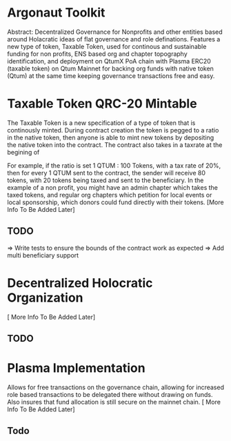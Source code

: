# Argonaut Toolkit

Abstract: Decentralized Governance for Nonprofits and other entities based around Holacratic ideas of flat governance and role definations. Features a new type of token, Taxable Token, used for continous and sustainable funding for non profits, ENS based org and chapter topography identification, and deployment on QtumX PoA chain with Plasma ERC20 (taxable token) on Qtum Mainnet for backing org funds with native token (Qtum) at the same time keeping governance transactions free and easy. 

# Taxable Token QRC-20 Mintable
The Taxable Token is a new specification of a type of token that is continously minted. During contract creation the token is pegged to a ratio in the native token, then anyone is able to mint new tokens by depositing the native token into the contract. The contract also takes in a taxrate at the begining of 

For example, if the ratio is set 1 QTUM : 100 Tokens, with a tax rate of 20%, then for every 1 QTUM sent to the contract, the sender will receive 80 tokens, with 20 tokens being taxed and sent to the beneficiary. In the example of a non profit, you might have an admin chapter which takes the taxed tokens, and regular org chapters which petition for local events or local sponsorship, which donors could fund directly with their tokens. 
[More Info To Be Added Later]

## TODO
=> Write tests to ensure the bounds of the contract work as expected
=> Add multi beneficiary support

# Decentralized Holocratic Organization
[ More Info To Be Added Later]
## TODO

# Plasma Implementation
Allows for free transactions on the governance chain, allowing for increased role based transactions to be delegated there without drawing on funds. Also insures that fund allocation is still secure on the mainnet chain. 
[ More Info To Be Added Later]
## Todo